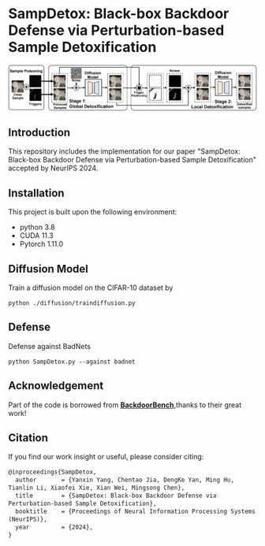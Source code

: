 # SampDetox: Black-box Backdoor Defense via Perturbation-based Sample Detoxification
![](images/framework.png "Overview of our SampDetox.")
## Introduction
This repository includes the implementation for our paper "SampDetox: Black-box Backdoor Defense via Perturbation-based Sample Detoxification" accepted by NeurIPS 2024.

## Installation
This project is built upon the following environment:
* python 3.8
* CUDA 11.3
* Pytorch 1.11.0
## Diffusion Model
Train a diffusion model on the CIFAR-10 dataset by
```
python ./diffusion/traindiffusion.py
```
## Defense
Defense against BadNets
```
python SampDetox.py --against badnet
```
## Acknowledgement
Part of the code is borrowed from [**BackdoorBench**](https://github.com/SCLBD/BackdoorBench),thanks to their great work!
## Citation
If you find our work insight or useful, please consider citing:
```
@inproceedings{SampDetox,
  author       = {Yanxin Yang, Chentao Jia, DengKe Yan, Ming Hu, Tianlin Li, Xiaofei Xie, Xian Wei, Mingsong Chen},
  title        = {SampDetox: Black-box Backdoor Defense via Perturbation-based Sample Detoxification},
  booktitle    = {Proceedings of Neural Information Processing Systems (NeurIPS)},
  year         = {2024},
}
```
